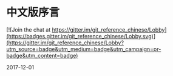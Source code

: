 # 中文版序言

[![Join the chat at https://gitter.im/git_reference_chinese/Lobby](https://badges.gitter.im/git_reference_chinese/Lobby.svg)](https://gitter.im/git_reference_chinese/Lobby?utm_source=badge&utm_medium=badge&utm_campaign=pr-badge&utm_content=badge)

2017-12-01

